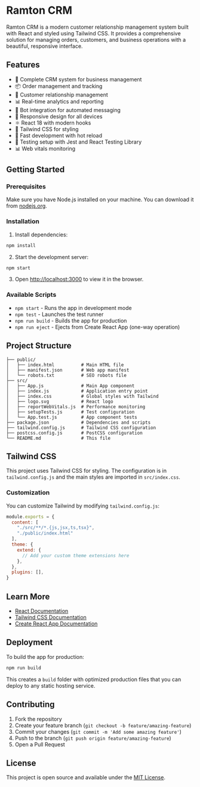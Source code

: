 # Ramton CRM

Ramton CRM is a modern customer relationship management system built with React and styled using Tailwind CSS. It provides a comprehensive solution for managing orders, customers, and business operations with a beautiful, responsive interface.

## Features

- 🏢 Complete CRM system for business management
- 📦 Order management and tracking
- 👥 Customer relationship management
- 📊 Real-time analytics and reporting
- 🤖 Bot integration for automated messaging
- 📱 Responsive design for all devices
- ⚛️ React 18 with modern hooks
- 🎨 Tailwind CSS for styling
- 🚀 Fast development with hot reload
- 🧪 Testing setup with Jest and React Testing Library
- 📊 Web vitals monitoring

## Getting Started

### Prerequisites

Make sure you have Node.js installed on your machine. You can download it from [nodejs.org](https://nodejs.org/).

### Installation

1. Install dependencies:
```bash
npm install
```

2. Start the development server:
```bash
npm start
```

3. Open [http://localhost:3000](http://localhost:3000) to view it in the browser.

### Available Scripts

- `npm start` - Runs the app in development mode
- `npm test` - Launches the test runner
- `npm run build` - Builds the app for production
- `npm run eject` - Ejects from Create React App (one-way operation)

## Project Structure

```
├── public/
│   ├── index.html          # Main HTML file
│   ├── manifest.json       # Web app manifest
│   └── robots.txt          # SEO robots file
├── src/
│   ├── App.js              # Main App component
│   ├── index.js            # Application entry point
│   ├── index.css           # Global styles with Tailwind
│   ├── logo.svg            # React logo
│   ├── reportWebVitals.js  # Performance monitoring
│   ├── setupTests.js       # Test configuration
│   └── App.test.js         # App component tests
├── package.json            # Dependencies and scripts
├── tailwind.config.js      # Tailwind CSS configuration
├── postcss.config.js       # PostCSS configuration
└── README.md               # This file
```

## Tailwind CSS

This project uses Tailwind CSS for styling. The configuration is in `tailwind.config.js` and the main styles are imported in `src/index.css`.

### Customization

You can customize Tailwind by modifying `tailwind.config.js`:

```javascript
module.exports = {
  content: [
    "./src/**/*.{js,jsx,ts,tsx}",
    "./public/index.html"
  ],
  theme: {
    extend: {
      // Add your custom theme extensions here
    },
  },
  plugins: [],
}
```

## Learn More

- [React Documentation](https://reactjs.org/)
- [Tailwind CSS Documentation](https://tailwindcss.com/)
- [Create React App Documentation](https://facebook.github.io/create-react-app/)

## Deployment

To build the app for production:

```bash
npm run build
```

This creates a `build` folder with optimized production files that you can deploy to any static hosting service.

## Contributing

1. Fork the repository
2. Create your feature branch (`git checkout -b feature/amazing-feature`)
3. Commit your changes (`git commit -m 'Add some amazing feature'`)
4. Push to the branch (`git push origin feature/amazing-feature`)
5. Open a Pull Request

## License

This project is open source and available under the [MIT License](LICENSE). 